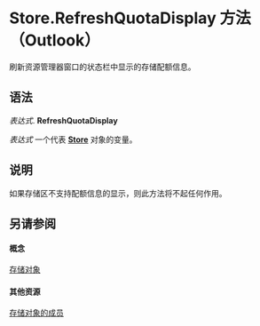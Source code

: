 
# Store.RefreshQuotaDisplay 方法 （Outlook）

刷新资源管理器窗口的状态栏中显示的存储配额信息。


## 语法

 _表达式_. **RefreshQuotaDisplay**

 _表达式_ 一个代表 **[Store](1eb22fe9-8849-7476-5388-2515b48591b9.md)** 对象的变量。


## 说明

如果存储区不支持配额信息的显示，则此方法将不起任何作用。


## 另请参阅


#### 概念


[存储对象](1eb22fe9-8849-7476-5388-2515b48591b9.md)
#### 其他资源


[存储对象的成员](84c1d423-e507-0b3b-6570-33829b94be04.md)